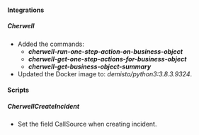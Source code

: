 
#### Integrations
##### Cherwell
- Added the commands:
    - ***cherwell-run-one-step-action-on-business-object***
    - ***cherwell-get-one-step-actions-for-business-object***
    - ***cherwell-get-business-object-summary***
- Updated the Docker image to: *demisto/python3:3.8.3.9324*.

#### Scripts
##### CherwellCreateIncident
- Set the field CallSource when creating incident.

